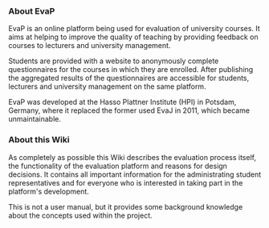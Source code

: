 ### About EvaP

EvaP is an online platform being used for evaluation of university courses. It aims at helping to improve the quality of teaching by providing feedback on courses to lecturers and university management.

Students are provided with a website to anonymously complete questionnaires for the courses in which they are enrolled. After publishing the aggregated results of the questionnaires are accessible for students, lecturers and university management on the same platform.

EvaP was developed at the Hasso Plattner Institute (HPI) in Potsdam, Germany, where it replaced the former used EvaJ in 2011, which became unmaintainable.

### About this Wiki

As completely as possible this Wiki describes the evaluation process itself, the functionality of the evaluation platform and reasons for design decisions. It contains all important information for the administrating student representatives and for everyone who is interested in taking part in the platform's development.

This is not a user manual, but it provides some background knowledge about the concepts used within the project.